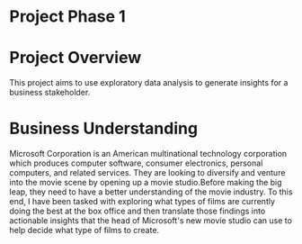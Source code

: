# Project Phase 1
# Project Overview
This project aims to use exploratory data analysis to generate insights for a business stakeholder.
# Business Understanding
Microsoft Corporation is an American multinational technology corporation which produces computer software, consumer electronics, personal computers, and related services. They are looking to diversify and venture into the movie scene by opening up a movie studio.Before making the big leap, they need to have a better understanding of the movie industry. To this end, I have been tasked with exploring what types of films are currently doing the best at the box office and then translate those findings into actionable insights that the head of Microsoft's new movie studio can use to help decide what type of films to create.
